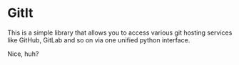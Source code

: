 GitIt
=====

This is a simple library that allows you to access various git hosting
services like GitHub, GitLab and so on via one unified python interface.

Nice, huh?
